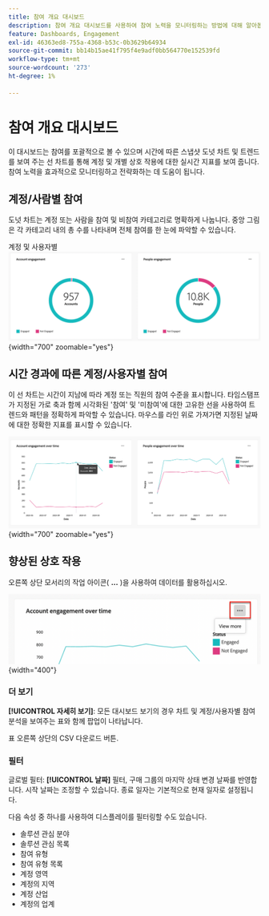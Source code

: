 ```yaml
---
title: 참여 개요 대시보드
description: 참여 개요 대시보드를 사용하여 참여 노력을 모니터링하는 방법에 대해 알아봅니다.
feature: Dashboards, Engagement
exl-id: 46363ed8-755a-4368-b53c-0b3629b64934
source-git-commit: bb14b15ae41f795f4e9adf0bb564770e152539fd
workflow-type: tm+mt
source-wordcount: '273'
ht-degree: 1%

---
```


# 참여 개요 대시보드

이 대시보드는 참여를 포괄적으로 볼 수 있으며 시간에 따른 스냅샷 도넛 차트 및 트렌드를 보여 주는 선 차트를 통해 계정 및 개별 상호 작용에 대한 실시간 지표를 보여 줍니다. 참여 노력을 효과적으로 모니터링하고 전략화하는 데 도움이 됩니다.

<!-- To generate a shareable PDF of your current view, click **[!UICONTROL Export]** at the top-right corner of the page. To engage with the data, use the action menu in the top-right corner. -->

## 계정/사람별 참여

도넛 차트는 계정 또는 사람을 참여 및 비참여 카테고리로 명확하게 나눕니다. 중앙 그림은 각 카테고리 내의 총 수를 나타내며 전체 참여를 한 눈에 파악할 수 있습니다.

계정 및 사용자별 ![참여](assets/engagement-accounts-people.png){width="700" zoomable="yes"}

## 시간 경과에 따른 계정/사용자별 참여

이 선 차트는 시간이 지남에 따라 계정 또는 직원의 참여 수준을 표시합니다. 타임스탬프가 지정된 가로 축과 함께 시각화된 &#39;참여&#39; 및 &#39;미참여&#39;에 대한 고유한 선을 사용하여 트렌드와 패턴을 정확하게 파악할 수 있습니다. 마우스를 라인 위로 가져가면 지정된 날짜에 대한 정확한 지표를 표시할 수 있습니다.

![일정별 계정 및 사용자별 참여](assets/engagement-accounts-people-over-time.png){width="700" zoomable="yes"}

## 향상된 상호 작용

오른쪽 상단 모서리의 작업 아이콘( **...** )을 사용하여 데이터를 활용하십시오.

![참여 대시보드 데이터 - 작업 메뉴](assets/engagement-action-menu.png){width="400"}

### 더 보기

**[!UICONTROL 자세히 보기]**: 모든 대시보드 보기의 경우 차트 및 계정/사용자별 참여 분석을 보여주는 표와 함께 팝업이 나타납니다.

표 오른쪽 상단의 CSV 다운로드 버튼.
<!-- 
### Drill through

Choose **[!UICONTROL Drill through]** for an in-depth analysis of individual group statuses.

The global filters applied to the dashboard are carried over to this page.

The applied filters are displayed, but are not editable on this page. 
The only available filters that are enabled are _Account Name_ or _Person Name_.

To display or hide available columns, click **[!UICONTROL View more]** at the top-right corner:

Click **[!UICONTROL View more]** to open the download dialog.

Button on the top right corner to open a pop-up with the available column list:

* [!UICONTROL Account]
* [!UICONTROL Account name]
* [!UICONTROL Account ID]
* [!UICONTROL Status]
* [!UICONTROL People engaged]
* [!UICONTROL Engagement activities]
* [!UICONTROL Last engagement date]
* [!UICONTROL Region]
* [!UICONTROL Industry]
* [!UICONTROL People]
* [!UICONTROL Name]
* [!UICONTROL Person ID]
* [!UICONTROL Status]
* [!UICONTROL Email]
--->

### 필터

글로벌 필터: **[!UICONTROL 날짜]** 필터, 구매 그룹의 마지막 상태 변경 날짜를 반영합니다. 시작 날짜는 조정할 수 있습니다. 종료 일자는 기본적으로 현재 일자로 설정됩니다.

다음 속성 중 하나를 사용하여 디스플레이를 필터링할 수도 있습니다.

* 솔루션 관심 분야
* 솔루션 관심 목록
* 참여 유형
* 참여 유형 목록
* 계정 영역
* 계정의 지역
* 계정 산업
* 계정의 업계
